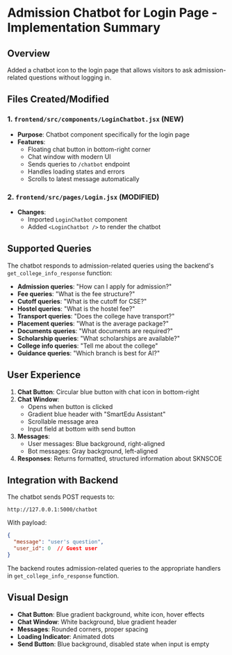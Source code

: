 # Admission Chatbot for Login Page - Implementation Summary

## Overview
Added a chatbot icon to the login page that allows visitors to ask admission-related questions without logging in.

## Files Created/Modified

### 1. `frontend/src/components/LoginChatbot.jsx` (NEW)
- **Purpose**: Chatbot component specifically for the login page
- **Features**:
  - Floating chat button in bottom-right corner
  - Chat window with modern UI
  - Sends queries to `/chatbot` endpoint
  - Handles loading states and errors
  - Scrolls to latest message automatically

### 2. `frontend/src/pages/Login.jsx` (MODIFIED)
- **Changes**:
  - Imported `LoginChatbot` component
  - Added `<LoginChatbot />` to render the chatbot

## Supported Queries

The chatbot responds to admission-related queries using the backend's `get_college_info_response` function:

- **Admission queries**: "How can I apply for admission?"
- **Fee queries**: "What is the fee structure?"
- **Cutoff queries**: "What is the cutoff for CSE?"
- **Hostel queries**: "What is the hostel fee?"
- **Transport queries**: "Does the college have transport?"
- **Placement queries**: "What is the average package?"
- **Documents queries**: "What documents are required?"
- **Scholarship queries**: "What scholarships are available?"
- **College info queries**: "Tell me about the college"
- **Guidance queries**: "Which branch is best for AI?"

## User Experience

1. **Chat Button**: Circular blue button with chat icon in bottom-right
2. **Chat Window**: 
   - Opens when button is clicked
   - Gradient blue header with "SmartEdu Assistant"
   - Scrollable message area
   - Input field at bottom with send button
3. **Messages**:
   - User messages: Blue background, right-aligned
   - Bot messages: Gray background, left-aligned
4. **Responses**: Returns formatted, structured information about SKNSCOE

## Integration with Backend

The chatbot sends POST requests to:
```
http://127.0.0.1:5000/chatbot
```

With payload:
```json
{
  "message": "user's question",
  "user_id": 0  // Guest user
}
```

The backend routes admission-related queries to the appropriate handlers in `get_college_info_response` function.

## Visual Design

- **Chat Button**: Blue gradient background, white icon, hover effects
- **Chat Window**: White background, blue gradient header
- **Messages**: Rounded corners, proper spacing
- **Loading Indicator**: Animated dots
- **Send Button**: Blue background, disabled state when input is empty

